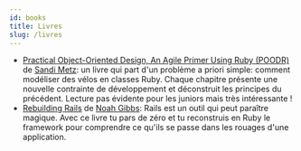 ```yaml
---
id: books
title: Livres
slug: /livres
---
```


- [Practical Object-Oriented Design, An Agile Primer Using Ruby (POODR)](https://www.poodr.com/) de [Sandi Metz](https://twitter.com/sandimetz): un livre qui part d'un problème a priori simple: comment modéliser des vélos en classes Ruby. Chaque chapitre présente une nouvelle contrainte de développement et déconstruit les principes du précédent. Lecture pas évidente pour les juniors mais très intéressante !
- [Rebuilding Rails](http://rebuilding-rails.com/) de [Noah Gibbs](https://twitter.com/codefolio): Rails est un outil qui peut paraître magique. Avec ce livre tu pars de zéro et tu reconstruis en Ruby le framework pour comprendre ce qu'ils se passe dans les rouages d'une application.
